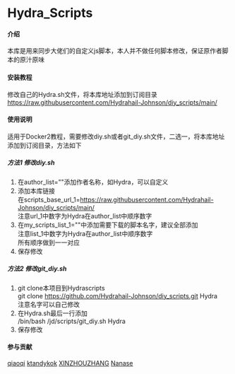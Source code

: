# Hydra_Scripts

#### 介绍
本库是用来同步大佬们的自定义js脚本，本人并不做任何脚本修改，保证原作者脚本的原汁原味  

#### 安装教程

修改自己的Hydra.sh文件，将本库地址添加到订阅目录  
https://raw.githubusercontent.com/Hydrahail-Johnson/diy_scripts/main/

#### 使用说明
适用于Docker2教程，需要修改diy.sh或者git_diy.sh文件，二选一，将本库地址添加到订阅目录，方法如下

##### 方法1 修改diy.sh
1. 在author_list=""添加作者名称，如Hydra，可以自定义
2. 添加本库链接  
在scripts_base_url_1=https://raw.githubusercontent.com/Hydrahail-Johnson/diy_scripts/main/  
注意url_1中数字为Hydra在author_list中顺序数字  
3. 在my_scripts_list_1=""中添加需要下载的脚本名字，建议全部添加  
注意list_1中数字为Hydra在author_list中顺序数字  
所有顺序做到一一对应
4. 保存修改

##### 方法2 修改git_diy.sh
1. git clone本项目到Hydrascripts  
git clone https://github.com/Hydrahail-Johnson/diy_scripts.git Hydra  
注意名字可以自己修改
2. 在Hydra.sh最后一行添加  
/bin/bash /jd/scripts/git_diy.sh Hydra
3. 保存修改

#### 参与贡献

[qiaoqi](https://github.com/qiao112)
[ktandykok](https://github.com/ktandykok)
[XINZHOUZHANG](https://github.com/XINZHOUZHANG)
[Nanase](https://github.com/jsyzdej)
